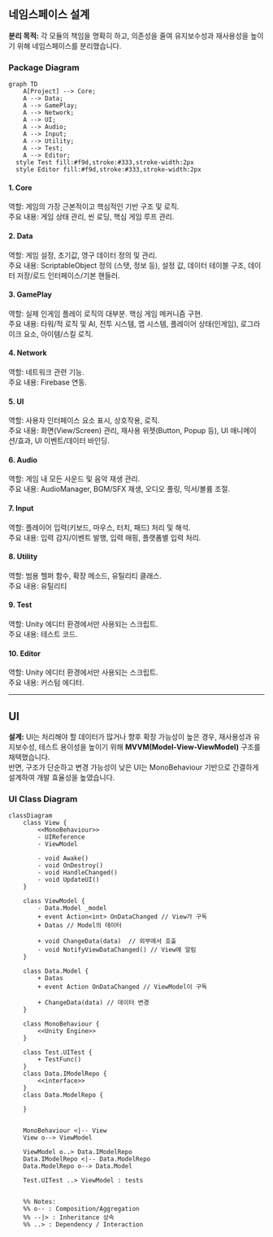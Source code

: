 ## 네임스페이스 설계
**분리 목적:** 각 모듈의 책임을 명확히 하고, 의존성을 줄여 유지보수성과 재사용성을 높이기 위해 네임스페이스를 분리했습니다.
### Package Diagram
```mermaid
graph TD
    A[Project] --> Core;
    A --> Data;
    A --> GamePlay;
    A --> Network;
    A --> UI;
    A --> Audio;
    A --> Input;
    A --> Utility;
    A --> Test;
    A --> Editor;
  style Test fill:#f9d,stroke:#333,stroke-width:2px
  style Editor fill:#f9d,stroke:#333,stroke-width:2px
```
#### 1. Core
역할: 게임의 가장 근본적이고 핵심적인 기반 구조 및 로직.</br>
주요 내용: 게임 상태 관리, 씬 로딩, 핵심 게임 루프 관리.

#### 2. Data
역할: 게임 설정, 초기값, 영구 데이터 정의 및 관리.</br>
주요 내용: ScriptableObject 정의 (스탯, 정보 등), 설정 값, 데이터 테이블 구조, 데이터 저장/로드 인터페이스/기본 핸들러.

#### 3. GamePlay
역할: 실제 인게임 플레이 로직의 대부분. 핵심 게임 메커니즘 구현.</br> 
주요 내용: 타워/적 로직 및 AI, 전투 시스템, 맵 시스템, 플레이어 상태(인게임), 로그라이크 요소, 아이템/스킬 로직.

#### 4. Network
역할: 네트워크 관련 기능.</br> 
주요 내용: Firebase 연동.

#### 5. UI
역할: 사용자 인터페이스 요소 표시, 상호작용, 로직. </br>
주요 내용: 화면(View/Screen) 관리, 재사용 위젯(Button, Popup 등), UI 애니메이션/효과, UI 이벤트/데이터 바인딩.

#### 6. Audio
역할: 게임 내 모든 사운드 및 음악 재생 관리. </br>
주요 내용: AudioManager, BGM/SFX 재생, 오디오 풀링, 믹서/볼륨 조절.

#### 7. Input
역할: 플레이어 입력(키보드, 마우스, 터치, 패드) 처리 및 해석.</br>
주요 내용: 입력 감지/이벤트 발행, 입력 매핑, 플랫폼별 입력 처리.

#### 8. Utility
역할: 범용 헬퍼 함수, 확장 메소드, 유틸리티 클래스.</br>
주요 내용: 유틸리티

#### 9. Test
역할: Unity 에디터 환경에서만 사용되는 스크립트. </br>
주요 내용: 테스트 코드.

#### 10. Editor
역할: Unity 에디터 환경에서만 사용되는 스크립트. </br>
주요 내용: 커스텀 에디터.

---

## UI
**설계:** UI는 처리해야 할 데이터가 많거나 향후 확장 가능성이 높은 경우, 재사용성과 유지보수성, 테스트 용이성을 높이기 위해 **MVVM(Model-View-ViewModel)** 구조를 채택했습니다.</br>
반면, 구조가 단순하고 변경 가능성이 낮은 UI는 MonoBehaviour 기반으로 간결하게 설계하여 개발 효율성을 높였습니다.
### UI Class Diagram
```mermaid
classDiagram
    class View {
        <<MonoBehaviour>>
        - UIReference
        - ViewModel

        - void Awake()
        - void OnDestroy()
        - void HandleChanged()
        - void UpdateUI()
    }

    class ViewModel {
        - Data.Model _model
        + event Action<int> OnDataChanged // View가 구독
        + Datas // Model의 데이터

        + void ChangeData(data)  // 외부에서 호출
        - void NotifyViewDataChanged() // View에 알림
    }

    class Data.Model {
        + Datas
        + event Action OnDataChanged // ViewModel이 구독

        + ChangeData(data) // 데이터 변경
    }

    class MonoBehaviour {
        <<Unity Engine>>
    }
    
    class Test.UITest {
        + TestFunc()
    }
    class Data.IModelRepo {
        <<interface>>
    }
    class Data.ModelRepo {
        
    }


    MonoBehaviour <|-- View 
    View o--> ViewModel

    ViewModel o..> Data.IModelRepo
    Data.IModelRepo <|-- Data.ModelRepo
    Data.ModelRepo o--> Data.Model
    
    Test.UITest ..> ViewModel : tests
    

    %% Notes:
    %% o-- : Composition/Aggregation 
    %% --|> : Inheritance 상속
    %% ..> : Dependency / Interaction 
```
